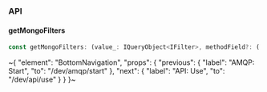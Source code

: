 

### API

#### getMongoFilters

```ts
const getMongoFilters: (value_: IQueryObject<IFilter>, methodField?: (...args: any[]) => any) => IQueryObject;
```


~{
  "element": "BottomNavigation",
  "props": {
    "previous": {
      "label": "AMQP: Start",
      "to": "/dev/amqp/start"
    },
    "next": {
      "label": "API: Use",
      "to": "/dev/api/use"
    }
  }
}~